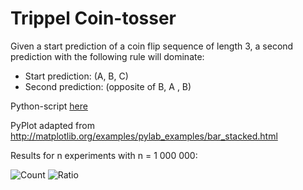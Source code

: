 # Trippel Coin-tosser

Given a start prediction of a coin flip sequence of length 3, a second prediction with the following rule will dominate:

 - Start prediction: (A, B, C)
 - Second prediction: (opposite of B, A , B)
 
Python-script [here](run.py)

PyPlot adapted from http://matplotlib.org/examples/pylab_examples/bar_stacked.html

Results for n experiments with n = 1 000 000:

![Count](https://dl.dropboxusercontent.com/u/2563770/cointosscount1m.png)
![Ratio](https://dl.dropboxusercontent.com/u/2563770/cointosspercent1m.png)


